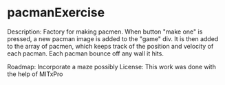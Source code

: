 # pacmanExercise

Description: 
Factory for making pacmen. 
When button "make one" is pressed, a new pacman image is added to the "game" div. It is then added to the array of pacmen, which keeps track of the position and velocity of each pacman.
Each pacman bounce off any wall it hits.

Roadmap: Incorporate a maze possibly
License: This work was done with the help of MITxPro 